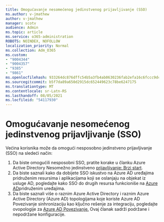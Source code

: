 ```yaml
---
title: Omogućavanje nesomećenog jedinstvenog prijavljivanje (SSO)
ms.author: v-jmathew
author: v-jmathew
manager: scotv
audience: Admin
ms.topic: article
ms.service: o365-administration
ROBOTS: NOINDEX, NOFOLLOW
localization_priority: Normal
ms.collection: Adm_O365
ms.custom:
- "9004344"
- "9004357"
- "9385"
- "9861"
ms.openlocfilehash: 933264dc876dffc54b5a3fb4ab0630236fab2efa16c6fccc9dc31716cf366129
ms.sourcegitcommit: b5f7da89a650d2915dc652449623c78be6247175
ms.translationtype: MT
ms.contentlocale: sr-Latn-RS
ms.lasthandoff: 08/05/2021
ms.locfileid: "54117930"
---
```

# <a name="enable-seamless-single-sign-on-sso"></a>Omogućavanje nesomećenog jedinstvenog prijavljivanje (SSO)

Većina korisnika može da omogući nesposobno jedinstveno prijavljivanje (SSO) na sledeći način:

1. Da biste omogućili nesposobni SSO, pratite korake u članku Azure Active Directory Nesomežno jedinstveno [prijavljivanje: Brzi start](https://docs.microsoft.com/azure/active-directory/hybrid/how-to-connect-sso-quick-start).
2. Da biste saznali kako da dobijete SSO iskustvo na Azure AD uređajima pridruženim resursima i aplikacijama koji se oslanjaju na objekat iz usluge AD, pogledajte kako SSO do drugih resursa funkcioniše na [Azure AD](https://docs.microsoft.com/azure/active-directory/devices/azuread-join-sso)pridruženim uređajima.
3. Da biste saznali više o raznim Azure Active Directory i raznim Azure Active Directory (Azure AD) topologijama koje koriste Azure AD Povezivanje sinhronizaciju kao ključno rešenje za integraciju, pogledajte ovopologije za [Azure AD Povezivanje.](https://docs.microsoft.com/azure/active-directory/hybrid/plan-connect-topologies) Ovaj članak sadrži podržane i nepodržane konfiguracije.
